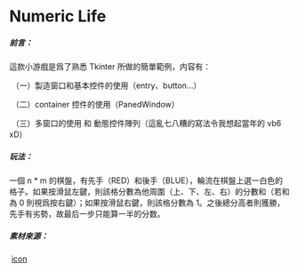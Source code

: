 # Numeric Life

##### 前言：

這款小游戲是爲了熟悉 Tkinter 所做的簡單範例，内容有：

​	（一）製造窗口和基本控件的使用（entry、button...）

​	（二）container 控件的使用（PanedWindow）

​	（三）多窗口的使用 和 動態控件陣列（這亂七八糟的寫法令我想起當年的 vb6 xD）

##### 玩法：

一個 n * m 的棋盤，有先手（RED）和後手（BLUE），輪流在棋盤上選一白色的格子。如果按滑鼠左鍵，則該格分數為他周圍（上、下、左、右）的分數和（若和為 0 則視爲按右鍵）；如果按滑鼠右鍵，則該格分數為 1。之後總分高者則獲勝，先手有劣勢，故最后一步只能算一半的分数。

##### 素材來源：

​	[icon](https://icon-icons.com/icon/console-game-gaming-play-playstation/85478)

